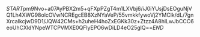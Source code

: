 $START$pm9Nvo+a07AyPBX2m5+qFXpPZgT4m1LXVbj6/iJ0iYUsjDsEOguNjVQ1Lh4XWG98olcOVwNCREgcEB8XzNYaVeP/55vmkkfywoVj2YMClk/dL/7gnXrcaIkcjwD9D1/JQW42CMs+h2uheH4hoZxEGKk30z+Ztzz4A8hlLwJbCCC6eoUhCXldYNpeWTCPVMXE0QFlyEPO6wDiLD4eO25glQ==$END$